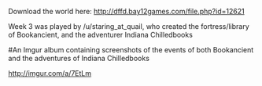 Download the world here: http://dffd.bay12games.com/file.php?id=12621

Week 3 was played by /u/staring_at_quail, who created the fortress/library of Bookancient, and the adventurer Indiana Chilledbooks

#An Imgur album containing screenshots of the events of both Bookancient and the adventures of Indiana Chilledbooks

http://imgur.com/a/7EtLm

